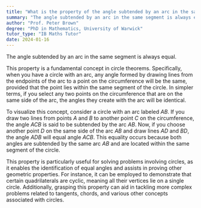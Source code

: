 ```yaml
---
title: "What is the property of the angle subtended by an arc in the same segment?"
summary: "The angle subtended by an arc in the same segment is always equal."
author: "Prof. Peter Brown"
degree: "PhD in Mathematics, University of Warwick"
tutor_type: "IB Maths Tutor"
date: 2024-01-16
---
```


The angle subtended by an arc in the same segment is always equal.

This property is a fundamental concept in circle theorems. Specifically, when you have a circle with an arc, any angle formed by drawing lines from the endpoints of the arc to a point on the circumference will be the same, provided that the point lies within the same segment of the circle. In simpler terms, if you select any two points on the circumference that are on the same side of the arc, the angles they create with the arc will be identical.

To visualize this concept, consider a circle with an arc labeled $AB$. If you draw two lines from points $A$ and $B$ to another point $C$ on the circumference, the angle $ACB$ is said to be subtended by the arc $AB$. Now, if you choose another point $D$ on the same side of the arc $AB$ and draw lines $AD$ and $BD$, the angle $ADB$ will equal angle $ACB$. This equality occurs because both angles are subtended by the same arc $AB$ and are located within the same segment of the circle.

This property is particularly useful for solving problems involving circles, as it enables the identification of equal angles and assists in proving other geometric properties. For instance, it can be employed to demonstrate that certain quadrilaterals are cyclic, meaning all their vertices lie on a single circle. Additionally, grasping this property can aid in tackling more complex problems related to tangents, chords, and various other concepts associated with circles.
    